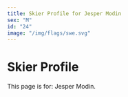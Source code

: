 ```yaml
---
title: Skier Profile for Jesper Modin
sex: "M"
id: "24"
image: "/img/flags/swe.svg" 
---
```


# Skier Profile

This page is for: Jesper Modin.
    